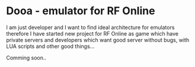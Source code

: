 # Dooa - emulator for RF Online

I am just developer and I want to find ideal architecture for emulators therefore I have started new project for RF Online as game which have private servers and developers which want good server without bugs, with LUA scripts and other good things...

Comming soon..
